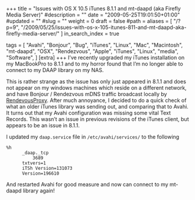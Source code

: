 +++
title = "Issues with OS X 10.5 iTunes 8.1.1 and mt-daapd (aka Firefly Media Server)"
#description = ""
date = "2009-05-25T19:01:50+01:00"
#updated = ""
#slug = ""
weight = 0
draft = false
#path = 
aliases = [
    "/?p=9",
    "/2009/05/25/issues-with-os-x-105-itunes-811-and-mt-daapd-aka-firefly-media-server/"
]
in_search_index = true

tags = [
    "Avahi",
    "Bonjour",
    "Bug",
    "iTunes",
    "Linux",
    "Mac",
    "Macintosh",
    "mt-daapd",
    "OSX",
    "Rendezvous",
    "Apple",
    "iTunes",
    "Linux",
    "media",
    "Software",
]
[extra]
+++
I’ve recently upgraded my iTunes installation on my MacBookPro to 8.1.1 and to my horror found that I’m no longer able to connect to my DAAP library on my NAS.

This is rather strange as the issue has only just appeared in 8.1.1 and does not appear on my windows machines which reside on a different network, and have Bonjour / Rendezvous mDNS traffic broadcast locally by [RendevousProxy](http://ileech.sourceforge.net/index.php?content=RendezvousProxy-News). After much annoyance, I decided to do a quick check of what an older iTunes library was sending out, and comparing that to Avahi. It turns out that my Avahi configuration was missing some vital Text Records. This wasn’t an issue in previous revisions of the iTunes client, but appears to be an issue in 8.1.1.

I updated my `daap.service` file in `/etc/avahi/services/` to the following

```
%h
      _daap._tcp
          3689
	  txtvers=1
	  iTSh Version=131073
	  Version=196610  

```

And restarted Avahi for good measure and now can connect to my mt-daapd library again!